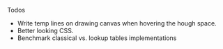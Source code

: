 Todos
* Write temp lines on drawing canvas when hovering the hough space.
* Better looking CSS.
* Benchmark classical vs. lookup tables implementations
